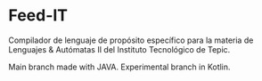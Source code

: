 # Feed-IT
Compilador de lenguaje de propósito específico para la materia de Lenguajes &amp; Autómatas II del Instituto Tecnológico de Tepic.

Main branch made with JAVA.
Experimental branch in Kotlin.
